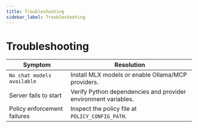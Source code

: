 ```yaml
---
title: Troubleshooting
sidebar_label: Troubleshooting
---
```


# Troubleshooting

| Symptom | Resolution |
| --- | --- |
| `No chat models available` | Install MLX models or enable Ollama/MCP providers. |
| Server fails to start | Verify Python dependencies and provider environment variables. |
| Policy enforcement failures | Inspect the policy file at `POLICY_CONFIG_PATH`. |
